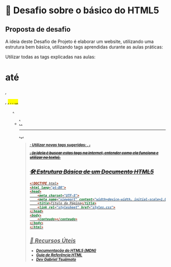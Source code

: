 # 📜 Desafio sobre o básico do HTML5

## Proposta de desafio

A ideia deste Desafio de Projeto é elaborar um website, utilizando uma estrutura bem básica, utilizando tags aprendidas durante as aulas práticas:
 
Utilizar todas as tags explicadas nas aulas: <h1> até <h6>, <p>, <mark>, <small>, <i>, <u>, <strong>, <ol>, <ul>, <li>, <a>, <hr>, <sub>, <sup>, <blockquote>;
Utilizar novas tags sugeridas: <font>, <del>, <p>, <abbr> (a ideia é buscar estas tags na internet, entender como ela funciona e utilizar no texto).

## 🛠️ Estrutura Básica de um Documento HTML5
```html
<!DOCTYPE html>
<html lang="pt-BR">
<head>
    <meta charset="UTF-8">
    <meta name="viewport" content="width=device-width, initial-scale=1.0">
    <title>Título da Página</title>
    <link rel="stylesheet" href="styles.css">
</head>
<body>
    <conteudo></conteudo>
</body>
</html>
```

## 🚀 Recursos Úteis
- [Documentação do HTML5 (MDN)](https://developer.mozilla.org/pt-BR/docs/Web/HTML)
- [Guia de Referência HTML](https://www.w3schools.com/html/)
- [Dev Gabriel Tsujimoto](https://github.com/gabrieltsujimoto)
